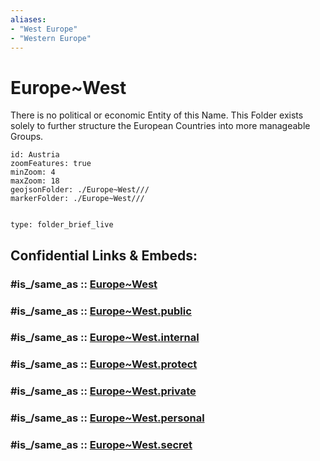 ```yaml
---
aliases:
- "West Europe"
- "Western Europe"
---
```


# Europe~West

There is no political or economic Entity of this Name. 
This Folder exists solely to further structure the European Countries
into more manageable Groups.

```leaflet
id: Austria
zoomFeatures: true 
minZoom: 4 
maxZoom: 18
geojsonFolder: ./Europe~West///
markerFolder: ./Europe~West///
```


```folderv
```

```ccard
type: folder_brief_live
```
 


## Confidential Links & Embeds: 

### #is_/same_as :: [Europe~West](/_Standards/Earth/Continent/Europe/Europe~West.md) 

### #is_/same_as :: [Europe~West.public](/_public/Earth/Continent/Europe/Europe~West.public.md) 

### #is_/same_as :: [Europe~West.internal](/_internal/Earth/Continent/Europe/Europe~West.internal.md) 

### #is_/same_as :: [Europe~West.protect](/_protect/Earth/Continent/Europe/Europe~West.protect.md) 

### #is_/same_as :: [Europe~West.private](/_private/Earth/Continent/Europe/Europe~West.private.md) 

### #is_/same_as :: [Europe~West.personal](/_personal/Earth/Continent/Europe/Europe~West.personal.md) 

### #is_/same_as :: [Europe~West.secret](/_secret/Earth/Continent/Europe/Europe~West.secret.md)

